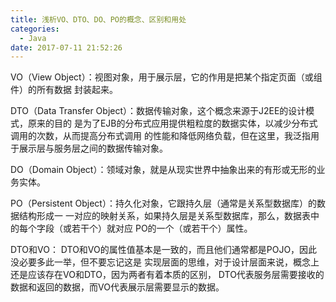 ```yaml
---
title: 浅析VO、DTO、DO、PO的概念、区别和用处
categories:
  - Java
date: 2017-07-11 21:52:26
---
```

VO（View Object）：视图对象，用于展示层，它的作用是把某个指定页面（或组件）的所有数据
封装起来。

DTO（Data Transfer Object）：数据传输对象，这个概念来源于J2EE的设计模式，原来的目的
是为了EJB的分布式应用提供粗粒度的数据实体，以减少分布式调用的次数，从而提高分布式调用
的性能和降低网络负载，但在这里，我泛指用于展示层与服务层之间的数据传输对象。

DO（Domain Object）：领域对象，就是从现实世界中抽象出来的有形或无形的业务实体。

PO（Persistent Object）：持久化对象，它跟持久层（通常是关系型数据库）的数据结构形成一
一对应的映射关系，如果持久层是关系型数据库，那么，数据表中的每个字段（或若干个）就对应
PO的一个（或若干个）属性。

DTO和VO：
DTO和VO的属性值基本是一致的，而且他们通常都是POJO，因此没必要多此一举，但不要忘记这是
实现层面的思维，对于设计层面来说，概念上还是应该存在VO和DTO，因为两者有着本质的区别，
DTO代表服务层需要接收的数据和返回的数据，而VO代表展示层需要显示的数据。
